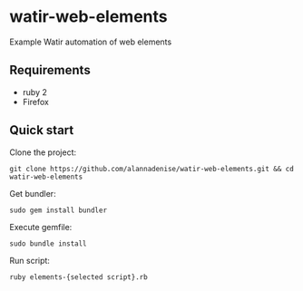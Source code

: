 # watir-web-elements

Example Watir automation of web elements

## Requirements

* ruby 2
* Firefox

## Quick start

Clone the project:

```
git clone https://github.com/alannadenise/watir-web-elements.git && cd watir-web-elements
```

Get bundler:

```
sudo gem install bundler
```

Execute gemfile:

```
sudo bundle install
```

Run script:

```
ruby elements-{selected script}.rb
```
